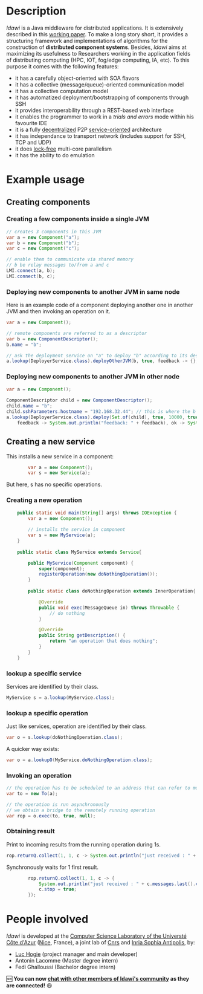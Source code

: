 # Description

*Idawi* is a Java middleware for distributed applications. It is extensively described in this [working paper](https://hal.archives-ouvertes.fr/hal-03562184). To make a long story short, it provides a structuring framework and implementations of algorithms for the construction of **distributed component systems**. Besides, *Idawi* aims at maximizing its usefulness to Researchers working in the application fields of distributing computing (HPC, IOT, fog/edge computing, IA, etc).
To this purpose it comes with the following features:
- it has a carefully object-oriented with SOA flavors
- it has a collective (message/queue)-oriented communication model
- it has a collective computation model
- it has automatized deployment/bootstrapping of components through SSH
- it provides interoperability through a REST-based web interface
- it enables the programmer to work in a *trials and errors* mode within his favourite IDE
- it is a fully [decentralized](https://en.wikipedia.org/wiki/Decentralised_system) P2P [service-oriented](https://en.wikipedia.org/wiki/Service-oriented_architecture) architecture
- it has independance to transport network (includes support for SSH, TCP and UDP)
- it does [lock-free](https://preshing.com/20120612/an-introduction-to-lock-free-programming/) multi-core parallelism
- it has the ability to do emulation




# Example usage
## Creating components
### Creating a few components inside a single JVM
```java
// creates 3 components in this JVM
var a = new Component("a");
var b = new Component("b");
var c = new Component("c");

// enable them to communicate via shared memory
// b be relay messages to/from a and c
LMI.connect(a, b);
LMI.connect(b, c);
```
### Deploying new components to another JVM in same node


Here is an example code of a component deploying another one in another JVM and then invoking an operation on it.
```java
var a = new Component();

// remote components are referred to as a descriptor
var b = new ComponentDescriptor();
b.name = "b";

// ask the deployment service on "a" to deploy "b" according to its description
a.lookup(DeployerService.class).deployOtherJVM(b, true, feedback -> {}, ok -> {});
```
### Deploying new components to another JVM in other node
```java
var a = new Component();
		
ComponentDescriptor child = new ComponentDescriptor();
child.name = "b";
child.sshParameters.hostname = "192.168.32.44"; // this is where the b will be deployed to
a.lookup(DeployerService.class).deploy(Set.of(child), true, 10000, true,
	feedback -> System.out.println("feedback: " + feedback), ok -> System.out.println("peer ok: " + ok));
```
## Creating a new service
This installs a new service in a component:
```java
		var a = new Component();
		var s = new Service(a);
```
But here, s has no specific operations.
### Creating a new operation
```java
	public static void main(String[] args) throws IOException {
		var a = new Component();
		
		// installs the service in component
		var s = new MyService(a);
	}
	
	public static class MyService extends Service{

		public MyService(Component component) {
			super(component);
			registerOperation(new doNothingOperation());
		}
		
		public static class doNothingOperation extends InnerOperation{

			@Override
			public void exec(MessageQueue in) throws Throwable {
				// do nothing
			}

			@Override
			public String getDescription() {
				return "an operation that does nothing";
			}			
		}		
	}
```


### lookup a specific service
Services are identified by their class.
```java
MyService s = a.lookup(MyService.class);
```

### lookup a specific operation
Just like services, operation are identified by their class.
```java
var o = s.lookup(doNothingOperation.class);
```

A quicker way exists:
```java
var o = a.lookupO(MyService.doNothingOperation.class);
```

### Invoking an operation
```java
// the operation has to be scheduled to an address that can refer to multiple components
var to = new To(a);

// the operation is run asynchronously
// we obtain a bridge to the remotely running operation
var rop = o.exec(to, true, null);
```

### Obtaining result
Print to incoming results from the running operation during 1s.
```java
rop.returnQ.collect(1, 1, c -> System.out.println("just received : " + c.messages.last().content));
```

Synchronously waits for 1 first result.
```java
		rop.returnQ.collect(1, 1, c -> {
			System.out.println("just received : " + c.messages.last().content);
			c.stop = true;
		});
```



# People involved
 *Idawi* is developed at the
[Computer Science Laboratory of the Universté Côte d'Azur](http://www.i3s.unice.fr/en/comredEn) ([Nice](https://www.google.com/maps/@43.5168069,6.6753034,5633a,35y,67.34h,76.97t/data=!3m1!1e3), France),
a joint lab of [Cnrs](https://www.cnrs.fr) and [Inria Sophia Antipolis](https://www.inria.fr), by:
- [Luc Hogie](http://www.i3s.unice.fr/~hogie/) (project manager and main developer)
- Antonin Lacomme (Master degree intern)
- Fedi Ghalloussi (Bachelor degree intern)

:new: **You can now [chat with other members of Idawi's community](http://webchat.ircnet.net/?channels=idawi&uio=MT11bmRlZmluZWQb1) as they are connected!** :satisfied:

